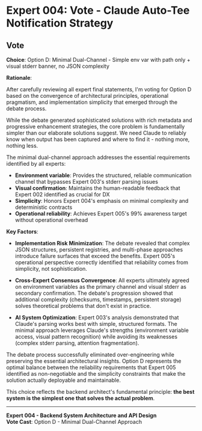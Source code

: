 # Expert 004: Vote - Claude Auto-Tee Notification Strategy

## Vote

**Choice**: Option D: Minimal Dual-Channel - Simple env var with path only + visual stderr banner, no JSON complexity

**Rationale**: 

After carefully reviewing all expert final statements, I'm voting for Option D based on the convergence of architectural principles, operational pragmatism, and implementation simplicity that emerged through the debate process.

While the debate generated sophisticated solutions with rich metadata and progressive enhancement strategies, the core problem is fundamentally simpler than our elaborate solutions suggest. We need Claude to reliably know when output has been captured and where to find it - nothing more, nothing less.

The minimal dual-channel approach addresses the essential requirements identified by all experts:
- **Environment variable**: Provides the structured, reliable communication channel that bypasses Expert 003's stderr parsing issues
- **Visual confirmation**: Maintains the human-readable feedback that Expert 002 identified as crucial for DX
- **Simplicity**: Honors Expert 004's emphasis on minimal complexity and deterministic contracts
- **Operational reliability**: Achieves Expert 005's 99% awareness target without operational overhead

**Key Factors**:

- **Implementation Risk Minimization**: The debate revealed that complex JSON structures, persistent registries, and multi-phase approaches introduce failure surfaces that exceed the benefits. Expert 005's operational perspective correctly identified that reliability comes from simplicity, not sophistication.

- **Cross-Expert Consensus Convergence**: All experts ultimately agreed on environment variables as the primary channel and visual stderr as secondary confirmation. The debate's progression showed that additional complexity (checksums, timestamps, persistent storage) solves theoretical problems that don't exist in practice.

- **AI System Optimization**: Expert 003's analysis demonstrated that Claude's parsing works best with simple, structured formats. The minimal approach leverages Claude's strengths (environment variable access, visual pattern recognition) while avoiding its weaknesses (complex stderr parsing, attention fragmentation).

The debate process successfully eliminated over-engineering while preserving the essential architectural insights. Option D represents the optimal balance between the reliability requirements that Expert 005 identified as non-negotiable and the simplicity constraints that make the solution actually deployable and maintainable.

This choice reflects the backend architect's fundamental principle: **the best system is the simplest one that solves the actual problem**.

---

**Expert 004 - Backend System Architecture and API Design**  
**Vote Cast**: Option D - Minimal Dual-Channel Approach